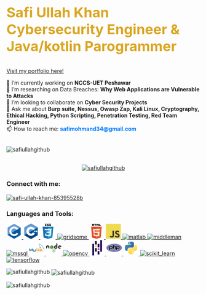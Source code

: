 <h1 style="font-size: 36px; color: goldenrod;">Safi Ullah Khan<br>Cybersecurity Engineer & Java/kotlin Parogrammer</h1>

<h3 style="font-size: 24px;"><i></i></h3>
<a href="https://safiullahuet.netlify.app/">Visit my portfolio here!</a>
  </h4>
    <ul style="list-style-type: none; padding: 0;">
    <li>🔭 I’m currently working on <strong>NCCS-UET Peshawar</strong></li>
    <li>🌱 I’m  researching on Data Breaches: <strong>Why Web Applications are Vulnerable to Attacks</strong></li>
    <li>👯 I’m looking to collaborate on <strong>Cyber Security Projects</strong></li>
    <li>💬 Ask me about <strong>Burp suite, Nessus, Owasp Zap, Kali Linux, Cryptography, Ethical Hacking, Python Scripting, Penetration Testing, Red Team Engineer</strong></li>
    <li>📫 How to reach me: <a href="mailto:safimohmand34@gmail.com" style="color: #007bff; text-decoration: none;"><strong>safimohmand34@gmail.com</strong></a></li>
  </ul>
  <br>
  
  <img src="https://komarev.com/ghpvc/?username=safiullahgithub&label=Profile%20views&color=0e75b6&style=flat" alt="safiullahgithub">
  <br><br>
<p align="center">
  <a href="https://github.com/ryo-ma/github-profile-trophy"><img src="https://github-profile-trophy.vercel.app/?username=safiullahgithub" alt="safiullahgithub" /></a>
</p>

<h3 align="left">Connect with me:</h3>
<p align="left">
<a href="https://linkedin.com/in/safi-ullah-khan-85395528b" target="blank"><img align="center" src="https://raw.githubusercontent.com/rahuldkjain/github-profile-readme-generator/master/src/images/icons/Social/linked-in-alt.svg" alt="safi-ullah-khan-85395528b" height="30" width="40" /></a>
</p>

<h3 align="left">Languages and Tools:</h3>
<p align="left"> <a href="https://www.cprogramming.com/" target="_blank" rel="noreferrer"> <img src="https://raw.githubusercontent.com/devicons/devicon/master/icons/c/c-original.svg" alt="c" width="40" height="40"/> </a> <a href="https://www.w3schools.com/cpp/" target="_blank" rel="noreferrer"> <img src="https://raw.githubusercontent.com/devicons/devicon/master/icons/cplusplus/cplusplus-original.svg" alt="cplusplus" width="40" height="40"/> </a> <a href="https://www.w3schools.com/css/" target="_blank" rel="noreferrer"> <img src="https://raw.githubusercontent.com/devicons/devicon/master/icons/css3/css3-original-wordmark.svg" alt="css3" width="40" height="40"/> </a> <a href="https://gridsome.org/" target="_blank" rel="noreferrer"> <img src="https://www.vectorlogo.zone/logos/gridsome/gridsome-icon.svg" alt="gridsome" width="40" height="40"/> </a> <a href="https://www.w3.org/html/" target="_blank" rel="noreferrer"> <img src="https://raw.githubusercontent.com/devicons/devicon/master/icons/html5/html5-original-wordmark.svg" alt="html5" width="40" height="40"/> </a> <a href="https://developer.mozilla.org/en-US/docs/Web/JavaScript" target="_blank" rel="noreferrer"> <img src="https://raw.githubusercontent.com/devicons/devicon/master/icons/javascript/javascript-original.svg" alt="javascript" width="40" height="40"/> </a> <a href="https://www.mathworks.com/" target="_blank" rel="noreferrer"> <img src="https://upload.wikimedia.org/wikipedia/commons/2/21/Matlab_Logo.png" alt="matlab" width="40" height="40"/> </a> <a href="https://middlemanapp.com/" target="_blank" rel="noreferrer"> <img src="https://raw.githubusercontent.com/leungwensen/svg-icon/b84b3f3a3da329b7c1d02346865f8e98beb05413/dist/svg/logos/middleman.svg" alt="middleman" width="40" height="40"/> </a> <a href="https://www.microsoft.com/en-us/sql-server" target="_blank" rel="noreferrer"> <img src="https://www.svgrepo.com/show/303229/microsoft-sql-server-logo.svg" alt="mssql" width="40" height="40"/> </a> <a href="https://www.mysql.com/" target="_blank" rel="noreferrer"> <img src="https://raw.githubusercontent.com/devicons/devicon/master/icons/mysql/mysql-original-wordmark.svg" alt="mysql" width="40" height="40"/> </a> <a href="https://nodejs.org" target="_blank" rel="noreferrer"> <img src="https://raw.githubusercontent.com/devicons/devicon/master/icons/nodejs/nodejs-original-wordmark.svg" alt="nodejs" width="40" height="40"/> </a> <a href="https://opencv.org/" target="_blank" rel="noreferrer"> <img src="https://www.vectorlogo.zone/logos/opencv/opencv-icon.svg" alt="opencv" width="40" height="40"/> </a> <a href="https://pandas.pydata.org/" target="_blank" rel="noreferrer"> <img src="https://raw.githubusercontent.com/devicons/devicon/2ae2a900d2f041da66e950e4d48052658d850630/icons/pandas/pandas-original.svg" alt="pandas" width="40" height="40"/> </a> <a href="https://www.php.net" target="_blank" rel="noreferrer"> <img src="https://raw.githubusercontent.com/devicons/devicon/master/icons/php/php-original.svg" alt="php" width="40" height="40"/> </a> <a href="https://www.python.org" target="_blank" rel="noreferrer"> <img src="https://raw.githubusercontent.com/devicons/devicon/master/icons/python/python-original.svg" alt="python" width="40" height="40"/> </a> <a href="https://scikit-learn.org/" target="_blank" rel="noreferrer"> <img src="https://upload.wikimedia.org/wikipedia/commons/0/05/Scikit_learn_logo_small.svg" alt="scikit_learn" width="40" height="40"/> </a> <a href="https://www.tensorflow.org" target="_blank" rel="noreferrer"> <img src="https://www.vectorlogo.zone/logos/tensorflow/tensorflow-icon.svg" alt="tensorflow" width="40" height="40"/> </a> </p>

<p><img align="left" src="https://github-readme-stats.vercel.app/api/top-langs?username=safiullahgithub&show_icons=true&locale=en&layout=compact" alt="safiullahgithub" /></p>

<p>&nbsp;<img align="center" src="https://github-readme-stats.vercel.app/api?username=safiullahgithub&show_icons=true&locale=en" alt="safiullahgithub" /></p>

<p><img align="center" src="https://github-readme-streak-stats.herokuapp.com/?user=safiullahgithub&" alt="safiullahgithub" /></p>
